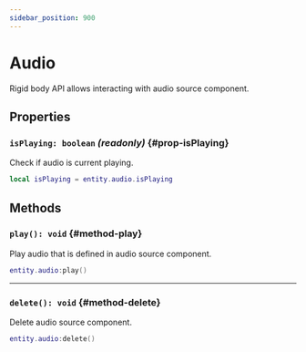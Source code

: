 ```yaml
---
sidebar_position: 900
---
```


# Audio

Rigid body API allows interacting with audio source component.

## Properties

### `isPlaying: boolean` *(readonly)* {#prop-isPlaying}

Check if audio is current playing.

```lua
local isPlaying = entity.audio.isPlaying
```

## Methods

### `play(): void` {#method-play}

Play audio that is defined in audio source component.

```lua
entity.audio:play()
```

---

### `delete(): void` {#method-delete}

Delete audio source component.

```lua
entity.audio:delete()
```

